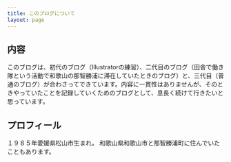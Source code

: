 ```yaml
---
title: このブログについて
layout: page
---
```

## 内容

このブログは、初代のブログ（Illustratorの練習）、二代目のブログ（田舎で働き隊という活動で和歌山の那智勝浦に滞在していたときのブログ）と、三代目（普通のブログ）が合わさってできています。内容に一貫性はありませんが、そのときやっていたことを記録していくためのブログとして、息長く続けて行きたいと思っています。

## プロフィール

１９８５年愛媛県松山市生まれ。
和歌山県和歌山市と那智勝浦町に住んでいたこともあります。
